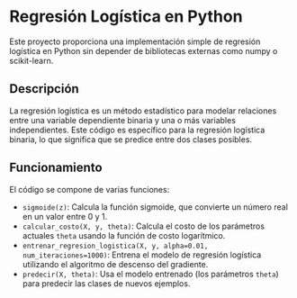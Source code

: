 # Regresión Logística en Python

Este proyecto proporciona una implementación simple de regresión logística en Python sin depender de bibliotecas externas como numpy o scikit-learn.

## Descripción

La regresión logística es un método estadístico para modelar relaciones entre una variable dependiente binaria y una o más variables independientes. Este código es específico para la regresión logística binaria, lo que significa que se predice entre dos clases posibles.

## Funcionamiento

El código se compone de varias funciones:

- `sigmoide(z)`: Calcula la función sigmoide, que convierte un número real en un valor entre 0 y 1.
- `calcular_costo(X, y, theta)`: Calcula el costo de los parámetros actuales `theta` usando la función de costo logarítmico.
- `entrenar_regresion_logistica(X, y, alpha=0.01, num_iteraciones=1000)`: Entrena el modelo de regresión logística utilizando el algoritmo de descenso del gradiente.
- `predecir(X, theta)`: Usa el modelo entrenado (los parámetros `theta`) para predecir las clases de nuevos ejemplos.
